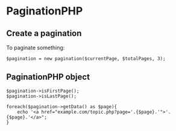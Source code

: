 PaginationPHP
==========

Create a pagination
--------------

To paginate something:

    $pagination = new pagination($currentPage, $totalPages, 3);

PaginationPHP object
------------

    $pagination->isFirstPage();
    $pagination->isLastPage();
    
    foreach($pagination->getData() as $page){
        echo '<a href="example.com/topic.php?page='.{$page}.'">'.{$page}.'</a>";
    }
